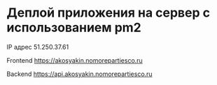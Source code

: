 # Деплой приложения на сервер с использованием pm2

IP адрес 51.250.37.61

Frontend https://akosyakin.nomorepartiesco.ru

Backend https://api.akosyakin.nomorepartiesco.ru
